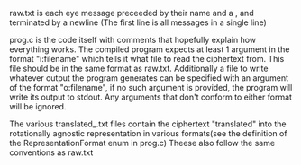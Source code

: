 raw.txt is each eye message preceeded by their name and a , and terminated by a newline
(The first line is all messages in a single line)

prog.c is the code itself with comments that hopefully explain how everything works.
The compiled program expects at least 1 argument in the format "i:filename" which tells it what file to read the ciphertext from.
This file should be in the same format as raw.txt.
Additionally a file to write whatever output the program generates can be specified with an argument of the format "o:filename", if no such argument is provided, the program will write its output to stdout.
Any arguments that don't conform to either format will be ignored.

The various translated_.txt files contain the ciphertext "translated" into the rotationally agnostic representation in various formats(see the definition of the RepresentationFormat enum in prog.c)
Theese also follow the same conventions as raw.txt
